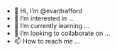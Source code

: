 - 👋 Hi, I’m @evantrafford
- 👀 I’m interested in ...
- 🌱 I’m currently learning ...
- 💞️ I’m looking to collaborate on ...
- 📫 How to reach me ...

<!---
evantrafford/evantrafford is a ✨ special ✨ repository because its `README.md` (this file) appears on your GitHub profile.
You can click the Preview link to take a look at your changes.
--->
